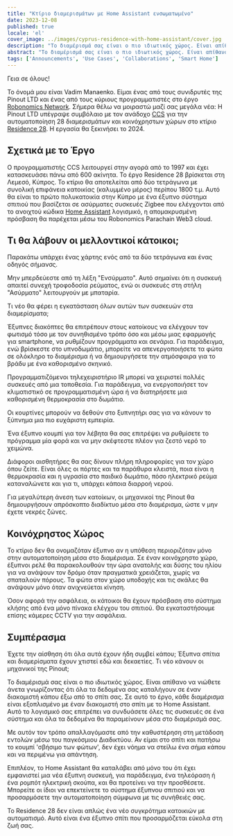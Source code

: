```yaml
---
title: "Κτίριο διαμερισμάτων με Home Assistant ενσωματωμένο"
date: 2023-12-08
published: true
locale: 'el'
cover_image: ../images/cyprus-residence-with-home-assistant/cover.jpg
description: "Το διαμέρισμά σας είναι ο πιο ιδιωτικός χώρος. Είναι απίθανο να νιώθετε άνετα γνωρίζοντας ότι όλα τα δεδομένα σας καταλήγουν σε έναν διακομιστή κάπου έξω από το σπίτι σας. Σε αυτό το έργο, κάθε διαμέρισμα είναι εξοπλισμένο με έναν διακομιστή στο σπίτι με το Home Assistant."
abstract: "Το διαμέρισμά σας είναι ο πιο ιδιωτικός χώρος. Είναι απίθανο να νιώθετε άνετα γνωρίζοντας ότι όλα τα δεδομένα σας καταλήγουν σε έναν διακομιστή κάπου έξω από το σπίτι σας. Σε αυτό το έργο, κάθε διαμέρισμα είναι εξοπλισμένο με έναν διακομιστή στο σπίτι με το Home Assistant."
tags: ['Announcements', 'Use Cases', 'Collaborations', 'Smart Home']
---
```


Γεια σε όλους!

Το όνομά μου είναι Vadim Manaenko. Είμαι ένας από τους συνιδρυτές της Pinout LTD και ένας από τους κύριους προγραμματιστές στο έργο [Robonomics Network](https://robonomics.network/). Σήμερα θέλω να μοιραστώ μαζί σας μεγάλα νέα: Η Pinout LTD υπέγραψε συμβόλαιο με τον ανάδοχο [CCS](https://www.stylianidesgroup.com/) για την αυτοματοποίηση 28 διαμερισμάτων και κοινόχρηστων χώρων στο κτίριο [Residence 28](https://www.stylianidesgroup.com/property/residence-28). Η εργασία θα ξεκινήσει το 2024.

## Σχετικά με το Έργο

Ο προγραμματιστής CCS λειτουργεί στην αγορά από το 1997 και έχει κατασκευάσει πάνω από 600 ακίνητα. Το έργο Residence 28 βρίσκεται στη Λεμεσό, Κύπρος. Το κτίριο θα αποτελείται από δύο τετράγωνα με συνολική επιφάνεια κατοικίας (καλυμμένο μέρος) περίπου 1800 τ.μ. Αυτό θα είναι το πρώτο πολυκατοικία στην Κύπρο με ένα έξυπνο σύστημα σπιτιού που βασίζεται σε ασύρματες συσκευές Zigbee που ελέγχονται από το ανοιχτού κώδικα [Home Assistant](https://www.home-assistant.io/) λογισμικό, η απομακρυσμένη πρόσβαση θα παρέχεται μέσω του Robonomics Parachain Web3 cloud.

## Τι θα λάβουν οι μελλοντικοί κάτοικοι;

Παρακάτω υπάρχει ένας χάρτης ενός από τα δύο τετράγωνα και ένας οδηγός σήμανσς.

<!-- ![Smart home floor plan](../images/cyprus-residence-with-home-assistant/smart-home-floor-plan-cyprus-residence.jpg) -->

<rb-image zoom src="./images/cyprus-residence-with-home-assistant/smart-home-floor-plan-cyprus-residence.jpg" alt="Smart home floor plan" />

Μην μπερδεύεστε από τη λέξη "Ενσύρματο". Αυτό σημαίνει ότι η συσκευή απαιτεί συνεχή τροφοδοσία ρεύματος, ενώ οι συσκευές στη στήλη "Ασύρματο" λειτουργούν με μπαταρία.

Τι νέο θα φέρει η εγκατάσταση όλων αυτών των συσκευών στα διαμερίσματα;

Έξυπνες διακόπτες θα επιτρέπουν στους κατοίκους να ελέγχουν τον φωτισμό τόσο με τον συνηθισμένο τρόπο όσο και μέσω μιας εφαρμογής για smartphone, να ρυθμίζουν προγράμματα και σενάρια. Για παράδειγμα, ενώ βρίσκεστε στο υπνοδωμάτιο, μπορείτε να απενεργοποιήσετε τα φώτα σε ολόκληρο το διαμέρισμα ή να δημιουργήσετε την ατμόσφαιρα για το βράδυ με ένα καθορισμένο σκηνικό.

Προγραμματιζόμενοι τηλεχειριστήριο IR μπορεί να χειριστεί πολλές συσκευές από μια τοποθεσία. Για παράδειγμα, να ενεργοποιήσετ τον κλιματιστικό σε προγραμματισμένη ώρα ή να διατηρήσετε μια καθορισμένη θερμοκρασία στο δωμάτιο.

Οι κουρτίνες μπορούν να δεθούν στο ξυπνητήρι σας για να κάνουν το ξύπνημα μια πιο ευχάριστη εμπειρία.

Ένα έξυπνο κουμπί για τον λέβητα θα σας επιτρέψει να ρυθμίσετε το πρόγραμμα μία φορά και να μην σκέφτεστε πλέον για ζεστό νερό το χειμώνα.

Διάφοροι αισθητήρες θα σας δίνουν πλήρη πληροφορίες για τον χώρο όπου ζείτε. Είναι όλες οι πόρτες και τα παράθυρα κλειστά, ποια είναι η θερμοκρασία και η υγρασία στο παιδικό δωμάτιο, πόσο ηλεκτρικό ρεύμα καταναλώνετε και για τι, υπάρχει κάποια διαρροή νερού.

Για μεγαλύτερη άνεση των κατοίκων, οι μηχανικοί της Pinout θα δημιουργήσουν απρόσκοπτο διαδίκτυο μέσα στο διαμέρισμα, ώστε ν μην έχετε νεκρές ζώνες.

## Κοινόχρηστος Χώρος

Το κτίριο δεν θα ονομαζόταν έξυπνο αν η υπόθεση περιοριζόταν μόνο στην αυτοματοποίηση μέσα στο διαμέρισμα. Σε έναν κοινόχρηστο χώρο, έξυπνοι ρελέ θα παρακολουθούν την ώρα ανατολής και δύσης του ηλίου για να ανάψουν τον δρόμο όταν πραγματικά χρειάζεται, χωρίς να σπαταλούν πόρους. Τα φώτα στον χώρο υποδοχής και τις σκάλες θα ανάψουν μόνο όταν ανιχνεύεται κίνηση.

Όσον αφορά την ασφάλεια, οι κάτοικοι θα έχουν πρόσβαση στο σύστημα κλήσης από ένα μόνο πίνακα ελέγχου του σπιτιού. Θα εγκαταστήσουμε επίσης κάμερες CCTV για την ασφάλεια.

<!-- ![Smart home lobby plan](../images/cyprus-residence-with-home-assistant/smart-home-lobby-plan-cyprus-residence.jpg) -->

<rb-image zoom src="./images/cyprus-residence-with-home-assistant/smart-home-lobby-plan-cyprus-residence.jpg" alt="Smart home lobby plan" />

## Συμπέρασμα

Έχετε την αίσθηση ότι όλα αυτά έχουν ήδη συμβεί κάπου; Έξυπνα σπίτια και διαμερίσματα έχουν χτιστεί εδώ και δεκαετίες. Τι νέο κάνουν οι μηχανικοί της Pinout; 

Το διαμέρισμά σας είναι ο πιο ιδιωτικός χώρος. Είναι απίθανο να νιώθετε άνετα γνωρίζοντας ότι όλα τα δεδομένα σας καταλήγουν σε έναν διακομιστή κάπου έξω από το σπίτι σας. Σε αυτό το έργο, κάθε διαμέρισμα είναι εξοπλισμένο με έναν διακομιστή στο σπίτι με το Home Assistant. Αυτό το λογισμικό σας επιτρέπει να συνδυάσετε όλες τις συσκευές σε ένα σύστημα και όλα τα δεδομένα θα παραμείνουν μέσα στο διαμέρισμά σας. 

Με αυτόν τον τρόπο απαλλαγόμαστε από την καθυστέρηση στη μετάδοση εντολών μέσω του παγκόσμιου Διαδικτύου. Αν είμαι στο σπίτι και πατήσω το κουμπί 'σβήσιμο των φώτων', δεν έχει νόημα να στείλω ένα σήμα κάπου και να περιμένω για απάντηση. 

Επιπλέον, το Home Assistant θα καταλάβει από μόνο του ότι έχει εμφανιστεί μια νέα έξυπνη συσκευή, για παράδειγμα, ένα τηλεόραση ή ένα ρομπότ ηλεκτρική σκούπα, και θα προτείνει να την προσθέσετε. Μπορείτε οι ίδιοι να επεκτείνετε το σύστημα έξυπνου σπιτιού και να προσαρμόσετε την αυτοματοποίηση σύμφωνα με τις συνήθειές σας. 

Το Residence 28 δεν είναι απλώς ένα νέο συγκρότημα κατοικιών με αυτοματισμό. Αυτό είναι ένα έξυπνο σπίτι που προσαρμόζεται εύκολα στη ζωή σας.